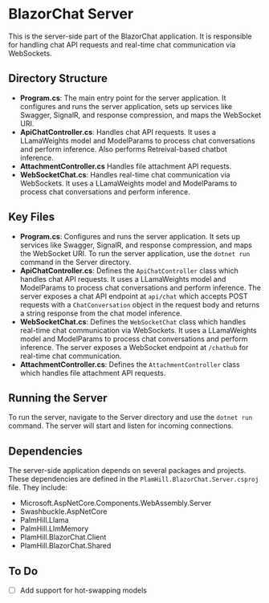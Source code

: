 # BlazorChat Server

This is the server-side part of the BlazorChat application. It is responsible for handling chat API requests and real-time chat communication via WebSockets.

## Directory Structure

- **Program.cs**: The main entry point for the server application. It configures and runs the server application, sets up services like Swagger, SignalR, and response compression, and maps the WebSocket URI.
- **ApiChatController.cs**: Handles chat API requests. It uses a LLamaWeights model and ModelParams to process chat conversations and perform inference. Also performs Retreival-based chatbot inference.
- **AttachmentController.cs** Handles file attachment API requests.
- **WebSocketChat.cs**: Handles real-time chat communication via WebSockets. It uses a LLamaWeights model and ModelParams to process chat conversations and perform inference.

## Key Files

- **Program.cs**: Configures and runs the server application. It sets up services like Swagger, SignalR, and response compression, and maps the WebSocket URI. To run the server application, use the `dotnet run` command in the Server directory.
- **ApiChatController.cs**: Defines the `ApiChatController` class which handles chat API requests. It uses a LLamaWeights model and ModelParams to process chat conversations and perform inference. The server exposes a chat API endpoint at `api/chat` which accepts POST requests with a `ChatConversation` object in the request body and returns a string response from the chat model inference.
- **WebSocketChat.cs**: Defines the `WebSocketChat` class which handles real-time chat communication via WebSockets. It uses a LLamaWeights model and ModelParams to process chat conversations and perform inference. The server exposes a WebSocket endpoint at `/chathub` for real-time chat communication.
- **AttachmentController.cs**: Defines the `AttachmentController` class which handles file attachment API requests.

## Running the Server

To run the server, navigate to the Server directory and use the `dotnet run` command. The server will start and listen for incoming connections.

## Dependencies

The server-side application depends on several packages and projects. These dependencies are defined in the `PlamHill.BlazorChat.Server.csproj` file. They include:

- Microsoft.AspNetCore.Components.WebAssembly.Server
- Swashbuckle.AspNetCore
- PalmHill.Llama
- PalmHill.LlmMemory
- PlamHill.BlazorChat.Client
- PlamHill.BlazorChat.Shared


## To Do

- [ ] Add support for hot-swapping models